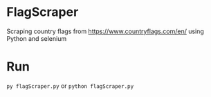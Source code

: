 # FlagScraper
Scraping country flags from https://www.countryflags.com/en/ using Python and selenium

# Run
`py flagScraper.py` or `python flagScraper.py`
